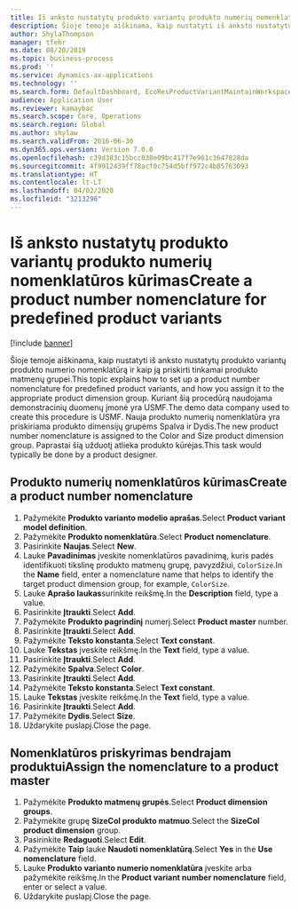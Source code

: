 ```yaml
---
title: Iš anksto nustatytų produkto variantų produkto numerių nomenklatūros kūrimas
description: Šioje temoje aiškinama, kaip nustatyti iš anksto nustatytų produkto variantų produkto numerio nomenklatūrą ir kaip ją priskirti tinkamai produkto matmenų grupei.
author: ShylaThompson
manager: tfehr
ms.date: 08/20/2019
ms.topic: business-process
ms.prod: ''
ms.service: dynamics-ax-applications
ms.technology: ''
ms.search.form: DefaultDashboard, EcoResProductVariantMaintainWorkspace, EcoResNomenclature, EcoResProductDimensionGroup
audience: Application User
ms.reviewer: kamaybac
ms.search.scope: Core, Operations
ms.search.region: Global
ms.author: shylaw
ms.search.validFrom: 2016-06-30
ms.dyn365.ops.version: Version 7.0.0
ms.openlocfilehash: c39d383c15bcc838e09bc417f7e961c3647828da
ms.sourcegitcommit: 4f9912439ff78acf0c754d5bff972c4b85763093
ms.translationtype: HT
ms.contentlocale: lt-LT
ms.lasthandoff: 04/02/2020
ms.locfileid: "3213290"
---
```

# <a name="create-a-product-number-nomenclature-for-predefined-product-variants"></a><span data-ttu-id="1bbe2-103">Iš anksto nustatytų produkto variantų produkto numerių nomenklatūros kūrimas</span><span class="sxs-lookup"><span data-stu-id="1bbe2-103">Create a product number nomenclature for predefined product variants</span></span>

[!include [banner](../../includes/banner.md)]

<span data-ttu-id="1bbe2-104">Šioje temoje aiškinama, kaip nustatyti iš anksto nustatytų produkto variantų produkto numerio nomenklatūrą ir kaip ją priskirti tinkamai produkto matmenų grupei.</span><span class="sxs-lookup"><span data-stu-id="1bbe2-104">This topic explains how to set up a product number nomenclature for predefined product variants, and how you assign it to the appropriate product dimension group.</span></span> <span data-ttu-id="1bbe2-105">Kuriant šią procedūrą naudojama demonstracinių duomenų įmonė yra USMF.</span><span class="sxs-lookup"><span data-stu-id="1bbe2-105">The demo data company used to create this procedure is USMF.</span></span> <span data-ttu-id="1bbe2-106">Nauja produkto numerių nomenklatūra yra priskiriama produkto dimensijų grupėms Spalva ir Dydis.</span><span class="sxs-lookup"><span data-stu-id="1bbe2-106">The new product number nomenclature is assigned to the Color and Size product dimension group.</span></span> <span data-ttu-id="1bbe2-107">Paprastai šią užduotį atlieka produkto kūrėjas.</span><span class="sxs-lookup"><span data-stu-id="1bbe2-107">This task would typically be done by a product designer.</span></span>


## <a name="create-a-product-number-nomenclature"></a><span data-ttu-id="1bbe2-108">Produkto numerių nomenklatūros kūrimas</span><span class="sxs-lookup"><span data-stu-id="1bbe2-108">Create a product number nomenclature</span></span>
1. <span data-ttu-id="1bbe2-109">Pažymėkite **Produkto varianto modelio aprašas**.</span><span class="sxs-lookup"><span data-stu-id="1bbe2-109">Select **Product variant model definition**.</span></span>
2. <span data-ttu-id="1bbe2-110">Pažymėkite **Produkto nomenklatūra**.</span><span class="sxs-lookup"><span data-stu-id="1bbe2-110">Select **Product nomenclature**.</span></span>
3. <span data-ttu-id="1bbe2-111">Pasirinkite **Naujas**.</span><span class="sxs-lookup"><span data-stu-id="1bbe2-111">Select **New**.</span></span>
4. <span data-ttu-id="1bbe2-112">Lauke **Pavadinimas** įveskite nomenklatūros pavadinimą, kuris padės identifikuoti tikslinę produkto matmenų grupę, pavyzdžiui, `ColorSize`.</span><span class="sxs-lookup"><span data-stu-id="1bbe2-112">In the **Name** field, enter a nomenclature name that helps to identify the target product dimension group, for example, `ColorSize`.</span></span>
5. <span data-ttu-id="1bbe2-113">Lauke **Aprašo laukas**surinkite reikšmę.</span><span class="sxs-lookup"><span data-stu-id="1bbe2-113">In the **Description** field, type a value.</span></span>
6. <span data-ttu-id="1bbe2-114">Pasirinkite **Įtraukti**.</span><span class="sxs-lookup"><span data-stu-id="1bbe2-114">Select **Add**.</span></span>
7. <span data-ttu-id="1bbe2-115">Pažymėkite **Produkto pagrindinį** numerį.</span><span class="sxs-lookup"><span data-stu-id="1bbe2-115">Select **Product master** number.</span></span>
8. <span data-ttu-id="1bbe2-116">Pasirinkite **Įtraukti**.</span><span class="sxs-lookup"><span data-stu-id="1bbe2-116">Select **Add**.</span></span>
9. <span data-ttu-id="1bbe2-117">Pažymėkite **Teksto konstanta**.</span><span class="sxs-lookup"><span data-stu-id="1bbe2-117">Select **Text constant**.</span></span>
10. <span data-ttu-id="1bbe2-118">Lauke **Tekstas** įveskite reikšmę.</span><span class="sxs-lookup"><span data-stu-id="1bbe2-118">In the **Text** field, type a value.</span></span>
11. <span data-ttu-id="1bbe2-119">Pasirinkite **Įtraukti**.</span><span class="sxs-lookup"><span data-stu-id="1bbe2-119">Select **Add**.</span></span>
12. <span data-ttu-id="1bbe2-120">Pažymėkite **Spalva**.</span><span class="sxs-lookup"><span data-stu-id="1bbe2-120">Select **Color**.</span></span>
13. <span data-ttu-id="1bbe2-121">Pasirinkite **Įtraukti**.</span><span class="sxs-lookup"><span data-stu-id="1bbe2-121">Select **Add**.</span></span>
14. <span data-ttu-id="1bbe2-122">Pažymėkite **Teksto konstanta**.</span><span class="sxs-lookup"><span data-stu-id="1bbe2-122">Select **Text constant**.</span></span>
15. <span data-ttu-id="1bbe2-123">Lauke **Tekstas** įveskite reikšmę.</span><span class="sxs-lookup"><span data-stu-id="1bbe2-123">In the **Text** field, type a value.</span></span>
16. <span data-ttu-id="1bbe2-124">Pasirinkite **Įtraukti**.</span><span class="sxs-lookup"><span data-stu-id="1bbe2-124">Select **Add**.</span></span>
17. <span data-ttu-id="1bbe2-125">Pažymėkite **Dydis**.</span><span class="sxs-lookup"><span data-stu-id="1bbe2-125">Select **Size**.</span></span>
18. <span data-ttu-id="1bbe2-126">Uždarykite puslapį.</span><span class="sxs-lookup"><span data-stu-id="1bbe2-126">Close the page.</span></span>

## <a name="assign-the-nomenclature-to-a-product-master"></a><span data-ttu-id="1bbe2-127">Nomenklatūros priskyrimas bendrajam produktui</span><span class="sxs-lookup"><span data-stu-id="1bbe2-127">Assign the nomenclature to a product master</span></span>
1. <span data-ttu-id="1bbe2-128">Pažymėkite **Produkto matmenų grupės**.</span><span class="sxs-lookup"><span data-stu-id="1bbe2-128">Select **Product dimension groups**.</span></span>
2. <span data-ttu-id="1bbe2-129">Pažymėkite grupę **SizeCol produkto matmuo**.</span><span class="sxs-lookup"><span data-stu-id="1bbe2-129">Select the **SizeCol product dimension** group.</span></span>
3. <span data-ttu-id="1bbe2-130">Pasirinkite **Redaguoti**.</span><span class="sxs-lookup"><span data-stu-id="1bbe2-130">Select **Edit**.</span></span>
4. <span data-ttu-id="1bbe2-131">Pažymėkite **Taip** lauke **Naudoti nomenklatūrą**.</span><span class="sxs-lookup"><span data-stu-id="1bbe2-131">Select **Yes** in the **Use nomenclature** field.</span></span>
5. <span data-ttu-id="1bbe2-132">Lauke **Produkto varianto numerio nomenklatūra** įveskite arba pažymėkite reikšmę.</span><span class="sxs-lookup"><span data-stu-id="1bbe2-132">In the **Product variant number nomenclature** field, enter or select a value.</span></span>
6. <span data-ttu-id="1bbe2-133">Uždarykite puslapį.</span><span class="sxs-lookup"><span data-stu-id="1bbe2-133">Close the page.</span></span>

